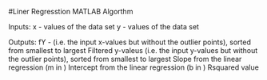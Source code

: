 #Liner Regresstion MATLAB Algorthm

Inputs: 
x - values of the data set
y - values of the data set

Outputs:
fY - (i.e. the input x-values but without the outlier points), sorted from smallest to largest
Filtered y-valeus (i.e. the input y-values but without the outlier points), sorted from smallest to largest
Slope from the linear regression (m in )
Intercept from the linear regression (b in )
Rsquared value
